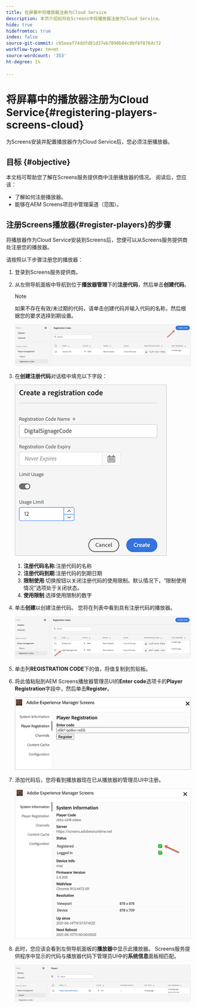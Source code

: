 ```yaml
---
title: 在屏幕中将播放器注册为Cloud Service
description: 本页介绍如何在Screens中将播放器注册为Cloud Service。
hide: true
hidefromtoc: true
index: false
source-git-commit: c65eeaf74ddfd81d37eb7090b84c8bf6f876dc72
workflow-type: tm+mt
source-wordcount: '353'
ht-degree: 1%

---
```



# 将屏幕中的播放器注册为Cloud Service{#registering-players-screens-cloud}

为Screens安装并配置播放器作为Cloud Service后，您必须注册播放器。

## 目标 {#objective}

本文档可帮助您了解在Screens服务提供商中注册播放器的情况。 阅读后，您应该：

* 了解如何注册播放器。
* 能够在AEM Screens项目中管理渠道（范围）。

## 注册Screens播放器{#register-players}的步骤

将播放器作为Cloud Service安装到Screens后，您便可以从Screens服务提供商处注册您的播放器。

请按照以下步骤注册您的播放器：

1. 登录到Screens服务提供商。

1. 从左侧导航面板中导航到位于&#x200B;**播放器管理**&#x200B;下的&#x200B;**注册代码**，然后单击&#x200B;**创建代码**。

   >[!NOTE]
   >如果不存在有效/未过期的代码，请单击创建代码并输入代码的名称，然后根据您的要求选择到期设置。

   ![图像](/help/screens-cloud/assets/player/register-player1.png)

1. 在&#x200B;**创建注册代码**&#x200B;对话框中填充以下字段：

   ![图像](/help/screens-cloud/assets/player/register-player2.png)

   1. **注册代码名称**:注册代码的名称
   1. **注册代码到期**:注册代码的到期日期
   1. **限制使用**:切换按钮以关闭注册代码的使用限制。默认情况下，“限制使用情况”选项处于关闭状态。
   1. **使用限制**:选择使用限制的数字

1. 单击&#x200B;**创建**&#x200B;以创建注册代码。 您将在列表中看到具有注册代码的播放器。

   ![图像](/help/screens-cloud/assets/player/register-player3.png)

1. 单击列&#x200B;**REGISTRATION CODE**&#x200B;下的值，将值复制到剪贴板。

1. 将此值粘贴到AEM Screens播放器管理员UI的&#x200B;**Enter code**&#x200B;选项卡的&#x200B;**Player Registration**&#x200B;字段中，然后单击&#x200B;**Register**。

   ![图像](/help/screens-cloud/assets/player/register-player4.png)


1. 添加代码后，您将看到播放器现在已从播放器的管理员UI中注册。

   ![图像](/help/screens-cloud/assets/player/register-player5.png)

1. 此时，您应该会看到左侧导航面板的&#x200B;**播放器**&#x200B;中显示此播放器。 Screens服务提供程序中显示的代码与播放器代码下管理员UI中的&#x200B;**系统信息**&#x200B;面板相匹配。

   ![图像](/help/screens-cloud/assets/player/register-player6.png)

